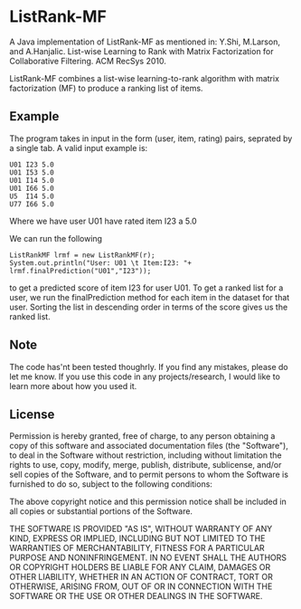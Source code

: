 ListRank-MF
===========

A Java implementation of ListRank-MF as mentioned in:
Y.Shi, M.Larson, and A.Hanjalic. List-wise Learning to Rank with Matrix Factorization  for Collaborative Filtering. ACM RecSys 2010.

ListRank-MF combines a list-wise learning-to-rank algorithm with  matrix factorization (MF) to produce a ranking list of items.

## Example
The program takes in input in the form (user, item, rating) pairs, seprated by a single tab.  A valid input example is:
```
U01 I23 5.0
U01 I53 5.0
U01 I14 5.0
U01 I66 5.0
U5  I14 5.0
U77 I66 5.0
```
Where we have user U01 have rated item I23 a 5.0

We can run the following
```
ListRankMF lrmf = new ListRankMF(r);
System.out.println("User: U01 \t Item:I23: "+ lrmf.finalPrediction("U01","I23"));
``` 
to get a predicted score of item I23 for user U01. To get a ranked list for a user, we run the finalPrediction method for each item in the dataset for that user. Sorting the list in descending order in terms of the score gives us the ranked list. 

## Note
The code has'nt been tested thoughrly. If you find any mistakes, please do let me know.
If you use this code in any projects/research, I would like to learn more about how you used it.

## License 
Permission is hereby granted, free of charge, to any person obtaining a copy
of this software and associated documentation files (the "Software"), to deal
in the Software without restriction, including without limitation the rights
to use, copy, modify, merge, publish, distribute, sublicense, and/or sell
copies of the Software, and to permit persons to whom the Software is
furnished to do so, subject to the following conditions:

The above copyright notice and this permission notice shall be included in all
copies or substantial portions of the Software.

THE SOFTWARE IS PROVIDED "AS IS", WITHOUT WARRANTY OF ANY KIND, EXPRESS OR
IMPLIED, INCLUDING BUT NOT LIMITED TO THE WARRANTIES OF MERCHANTABILITY,
FITNESS FOR A PARTICULAR PURPOSE AND NONINFRINGEMENT. IN NO EVENT SHALL THE
AUTHORS OR COPYRIGHT HOLDERS BE LIABLE FOR ANY CLAIM, DAMAGES OR OTHER
LIABILITY, WHETHER IN AN ACTION OF CONTRACT, TORT OR OTHERWISE, ARISING FROM,
OUT OF OR IN CONNECTION WITH THE SOFTWARE OR THE USE OR OTHER DEALINGS IN THE
SOFTWARE.

